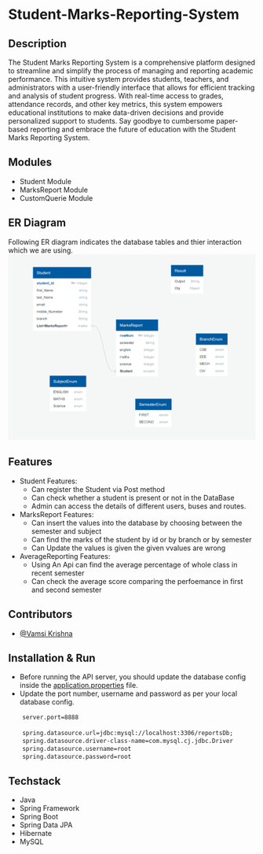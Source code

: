 # Student-Marks-Reporting-System

## Description


The Student Marks Reporting System is a comprehensive platform designed to streamline and simplify the process of managing and reporting academic performance. This intuitive system provides students, teachers, and administrators with a user-friendly interface that allows for efficient tracking and analysis of student progress. With real-time access to grades, attendance records, and other key metrics, this system empowers educational institutions to make data-driven decisions and provide personalized support to students. Say goodbye to cumbersome paper-based reporting and embrace the future of education with the Student Marks Reporting System.


## Modules

- Student Module
- MarksReport Module
- CustomQuerie Module


## ER Diagram
Following ER diagram indicates the database tables and thier interaction which we are using.
![Untitled Workspace](https://github.com/Vamsi4612/Student-Marks-Reporting-System/blob/main/ER%20Diagram.PNG)


## Features

* Student Features:
    * Can register the Student via Post method
    * Can check whether a student is present or not in the DataBase
    * Admin can access the details of different users, buses and routes.
* MarksReport Features:
    * Can insert the values into the database by choosing between the semester and subject
    * Can find the marks of the student by id or by branch or by semester
    * Can Update the values is given the given vvalues are wrong
* AverageReporting Features:
    * Using An Api can find the average percentage of whole class in recent semester
    * Can check the average score comparing the perfoemance in first and second semester  




## Contributors
- [@Vamsi Krishna](https://github.com/Vamsi4612)


## Installation & Run

- Before running the API server, you should update the database config inside the [application.properties](https://github.com/yendasivakumar/BusReservationSystem/tree/main/src/main/resources) file.
- Update the port number, username and password as per your local database config.

```
    server.port=8888

    spring.datasource.url=jdbc:mysql://localhost:3306/reportsDb;
    spring.datasource.driver-class-name=com.mysql.cj.jdbc.Driver
    spring.datasource.username=root
    spring.datasource.password=root

```


## Techstack

- Java
- Spring Framework
- Spring Boot
- Spring Data JPA
- Hibernate
- MySQL



